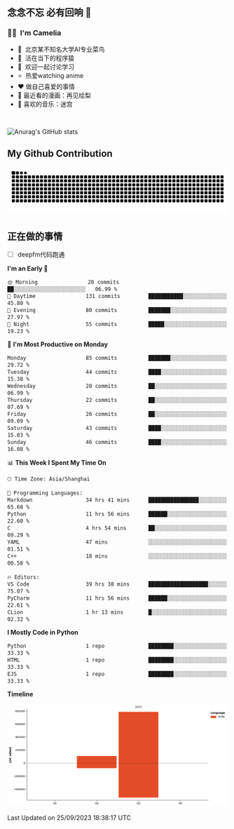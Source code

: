## 念念不忘 必有回响  👋
### 👨‍🔧&nbsp;&nbsp;I'm Camelia
- 🏢&nbsp;&nbsp;北京某不知名大学AI专业菜鸟
- 🦍&nbsp;&nbsp;活在当下的程序猿
- 💬&nbsp;&nbsp;欢迎一起讨论学习
- ⭐️&nbsp;&nbsp;热爱watching anime
- ❤️ 做自己喜爱的事情
- 📖 最近看的漫画：再见绘梨
- 🎵 喜欢的音乐：迷宫

<br>

![Anurag's GitHub stats](https://github-readme-stats.vercel.app/api?username=abinzzz&count_private=true&show_icons=true&theme=tokyonight)


## My Github Contribution
![](https://github.com/abinzzz/abinzzz/blob/output/github-contribution-grid-snake.svg)

## 正在做的事情
- [ ] deepfm代码跑通
<!--START_SECTION:waka-->
**I'm an Early 🐤** 

```text
🌞 Morning                20 commits          ██░░░░░░░░░░░░░░░░░░░░░░░   06.99 % 
🌆 Daytime                131 commits         ███████████░░░░░░░░░░░░░░   45.80 % 
🌃 Evening                80 commits          ███████░░░░░░░░░░░░░░░░░░   27.97 % 
🌙 Night                  55 commits          █████░░░░░░░░░░░░░░░░░░░░   19.23 % 
```
📅 **I'm Most Productive on Monday** 

```text
Monday                   85 commits          ███████░░░░░░░░░░░░░░░░░░   29.72 % 
Tuesday                  44 commits          ████░░░░░░░░░░░░░░░░░░░░░   15.38 % 
Wednesday                20 commits          ██░░░░░░░░░░░░░░░░░░░░░░░   06.99 % 
Thursday                 22 commits          ██░░░░░░░░░░░░░░░░░░░░░░░   07.69 % 
Friday                   26 commits          ██░░░░░░░░░░░░░░░░░░░░░░░   09.09 % 
Saturday                 43 commits          ████░░░░░░░░░░░░░░░░░░░░░   15.03 % 
Sunday                   46 commits          ████░░░░░░░░░░░░░░░░░░░░░   16.08 % 
```


📊 **This Week I Spent My Time On** 

```text
🕑︎ Time Zone: Asia/Shanghai

💬 Programming Languages: 
Markdown                 34 hrs 41 mins      ████████████████░░░░░░░░░   65.68 % 
Python                   11 hrs 56 mins      ██████░░░░░░░░░░░░░░░░░░░   22.60 % 
C                        4 hrs 54 mins       ██░░░░░░░░░░░░░░░░░░░░░░░   09.29 % 
YAML                     47 mins             ░░░░░░░░░░░░░░░░░░░░░░░░░   01.51 % 
C++                      18 mins             ░░░░░░░░░░░░░░░░░░░░░░░░░   00.58 % 

🔥 Editors: 
VS Code                  39 hrs 38 mins      ███████████████████░░░░░░   75.07 % 
PyCharm                  11 hrs 56 mins      ██████░░░░░░░░░░░░░░░░░░░   22.61 % 
CLion                    1 hr 13 mins        █░░░░░░░░░░░░░░░░░░░░░░░░   02.32 % 
```

**I Mostly Code in Python** 

```text
Python                   1 repo              ████████░░░░░░░░░░░░░░░░░   33.33 % 
HTML                     1 repo              ████████░░░░░░░░░░░░░░░░░   33.33 % 
EJS                      1 repo              ████████░░░░░░░░░░░░░░░░░   33.33 % 
```



**Timeline**

![Lines of Code chart](https://raw.githubusercontent.com/abinzzz/abinzzz/main/assets/bar_graph.png)


 Last Updated on 25/09/2023 18:38:17 UTC
<!--END_SECTION:waka-->


